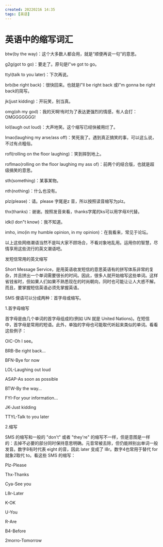 ```yaml
---
created: 20220216 14:35
tags: [英语]
---
```


# 英语中的缩写词汇
btw(by the way)：这个大多数人都会用，就是“顺便再说一句”的意思。

g2g(got to go)：要走了。原句是I"ve got to go。

ttyl(talk to you later)：下次再说。

brb(be right back)：很快回来。也就是I"ll be right back 或I"m gonna be right back的简写。

jk(just kidding)：开玩笑，别当真。

omg(oh my god)：我的天啊!有时为了表达更强烈的情感，有人会打：OMGGGGGGG!

lol(laugh out loud)：大声地笑。这个缩写已经快被用烂了。

lmao(laughing my arse/ass off)：笑死我了。遇到真正搞笑的事，可以这么说，不过有点粗俗。

rofl(rolling on the floor laughing)：笑到摔到地上。

roflmao(rolling on the floor laughing my ass of)：前两个的结合版，也就是超级搞笑的意思。

sth(something)：某事某物。

nth(nothing)：什么也没有。

plz(please)：请。please 字尾是z 音，所以按照读音缩写为plz。

thx(thanks)：谢谢。按照发音来看，thanks字尾的ks可以用字母X代替。

idk(I don"t know)：我不知道。

imho, imo(in my humble opinion, in my opinion)：在我看来，常见于论坛。

以上这些网络潮语当然不是叫大家不顾场合，不看对象地乱用。运用你的智慧，尽情享用这些流行的英文潮语吧。

发短信常用的英文缩写

Short Message Service，是用英语收发短信的意思英语有的拼写体系非常的复杂，并且拼出一个单词需要很长的时间。因此，很多人就开始缩写这些单词。这样省钱省时，但如果人们如果不熟悉现在的时尚朝向，同时也可能让让人大惑不解。而且，要掌握短信英语必须先掌握英语。

SMS 俚语可以分成两种：首字母或缩写。

1.首字母缩写

首字母是由几个单词的首字母组成的(例如 UN 就是 United Nations)。在短信中，首字母是常用的短语。此外，单独的字母也可能取代听起来类似的单词。看看这些例子：

OIC-Oh I see。

BRB-Be right back…

BFN-Bye for now

LOL-Laughing out loud

ASAP-As soon as possible

BTW-By the way…

FYI-For your information…

JK-Just kidding

TTYL-Talk to you later

2.缩写

SMS 的缩写和一般的 "don't" 或者 "they're" 的缩写不一样，但是意图是一样的：去掉不必要的部分同时保持意思明确。元音常被去除，但仍能辨别出单词一般发音。数字8有时代表 eight 的音，因此 later 变成了 l8r。数字4也常用于替代 for 就象2取代 to。看这些 SMS 的缩写：

Plz-Please

Thx-Thanks

Cya-See you

L8r-Later

K-OK

U-You

R-Are

B4-Before

2morro-Tomorrow